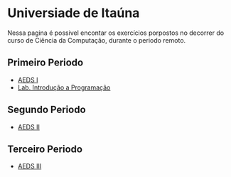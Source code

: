 # Universiade de Itaúna

Nessa pagina é possivel encontar os exercícios porpostos no decorrer do curso de Ciência da Computação, durante o periodo remoto.
 
## Primeiro Periodo

- [AEDS I](https://github.com/ItaloMedici/Exericios-C.Compt-UIT/tree/main/1o-Periodo/AEDS)
- [Lab. Introdução a Programação](https://github.com/ItaloMedici/Exericios-C.Compt-UIT/tree/main/1o-Periodo/Lab_Int_Programa%C3%A7%C3%A3o)

## Segundo Periodo

- [AEDS II](https://github.com/ItaloMedici/Exericios-C.Compt-UIT/tree/main/2o-Periodo/AEDS-II)

## Terceiro Periodo

- [AEDS III](https://github.com/ItaloMedici/Exericios-C.Compt-UIT/tree/main/3o-Periodo/AEDS-III)


